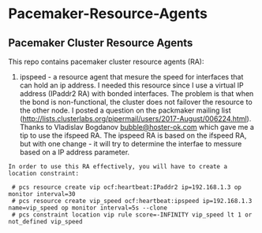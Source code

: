 # Pacemaker-Resource-Agents
Pacemaker Cluster Resource Agents
-----------------------------------

This repo contains pacemaker cluster resource agents (RA):

  1) ipspeed - a resource agent that mesure the speed for interfaces that can hold an ip address. I needed this resource since I use a virtual IP address (IPaddr2 RA) with bonded interfaces. The problem is that when the bond is non-functional, the cluster does not failover the resource to the other node. I posted a question on the packmaker mailing list (http://lists.clusterlabs.org/pipermail/users/2017-August/006224.html). Thanks to Vladislav Bogdanov <bubble@hoster-ok.com> which gave me a tip to use the ifspeed RA. The ipspeed RA is based on the ifspeed RA, but with one change - it will try to determine the interfae to messure based on a IP address parameter.
  
    In order to use this RA effectively, you will have to create a location constraint:
    
     # pcs resource create vip ocf:heartbeat:IPaddr2 ip=192.168.1.3 op monitor interval=30
     # pcs resource create vip_speed ocf:heartbeat:ipspeed ip=192.168.1.3 name=vip_speed op monitor interval=5s --clone
     # pcs constraint location vip rule score=-INFINITY vip_speed lt 1 or not_defined vip_speed


